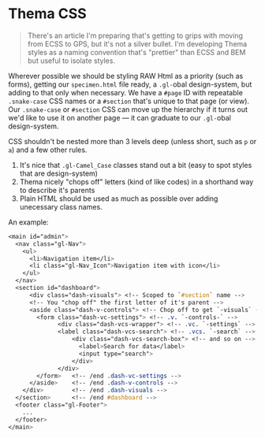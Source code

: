 # Thema CSS

> There's an article I'm preparing that's getting to grips with moving from ECSS to GPS, but it's not a silver bullet.
> I'm developing Thema styles as a naming convention that's "prettier" than ECSS and BEM but useful to isolate styles.

Wherever possible we should be styling RAW Html as a priority (such as forms), getting our `specimen.html` file ready, a `.gl-`obal design-system, but adding to that only when necessary. We have a `#page` ID with repeatable `.snake-case` CSS names or a `#section` that's unique to that page (or view). Our `.snake-case` or `#section` CSS can move up the hierarchy if it turns out we'd like to use it on another page — it can graduate to our `.gl-`obal design-system.

CSS shouldn't be nested more than 3 levels deep (unless short, such as `p` or `a`) and a few other rules.

1. It's nice that `.gl-Camel_Case` classes stand out a bit (easy to spot styles that are design-system)
2. Thema nicely "chops off" letters (kind of like codes) in a shorthand way to describe it's parents
3. Plain HTML should be used as much as possible over adding unecessary class names.

An example:

```css
<main id="admin">
  <nav class="gl-Nav">
    <ul>
      <li>Navigation item</li>
      <li class="gl-Nav_Icon">Navigation item with icon</li>
    </ul>
  </nav>
  <section id="dashboard">
	  <div class="dash-visuals"> <!-- Scoped to `#section` name -->
      <!-- You "chop off" the first letter of it's parent -->
      <aside class="dash-v-controls"> <!-- Chop off to get `-visuals` -->
        <form class="dash-vc-settings"> <!-- .v. `-controls-` -->
		      <div class="dash-vcs-wrapper"> <!-- .vc. `-settings` --> 
    	  	  <label class="dash-vcs-search"> <!-- .vcs. `-search` -->
			      <div class="dash-vcs-search-box"> <!-- and so on -->
			        <label>Search for data</label>
			        <input type="search">
			      </div>
		      </div>
        </form>   <!-- /end .dash-vc-settings -->
      </aside>    <!-- /end .dash-v-controls -->
    </div>        <!-- /end .dash-visuals -->
  </section>      <!-- /end #dashboard -->
  <footer class="gl-Footer">
    ...
  </footer>
</main>

```
